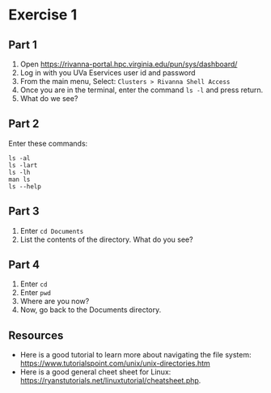 # Exercise 1

## Part 1

1. Open https://rivanna-portal.hpc.virginia.edu/pun/sys/dashboard/ 
2. Log in with you UVa Eservices user id and password
3. From the main menu, Select: `Clusters > Rivanna Shell Access`
4. Once you are  in the terminal, enter the command `ls -l` and press return.
5. What do we see?

## Part 2

Enter these commands:

```
ls -al
ls -lart
ls -lh
man ls
ls --help
```

## Part 3

1. Enter `cd Documents`
2. List the contents of the directory.  What do you see?

## Part 4

1. Enter `cd`
2. Enter `pwd`
3. Where are you now?
4. Now, go back to the Documents directory.

## Resources

* Here is a good tutorial to learn more about navigating the file system: https://www.tutorialspoint.com/unix/unix-directories.htm
* Here is a good general cheet sheet for Linux: https://ryanstutorials.net/linuxtutorial/cheatsheet.php.

